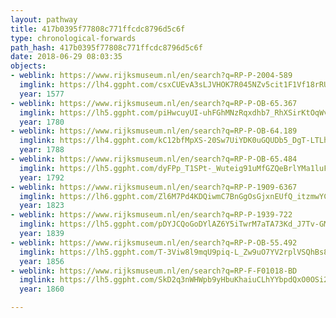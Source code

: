 ```yaml
---
layout: pathway
title: 417b0395f77808c771ffcdc8796d5c6f
type: chronological-forwards
path_hash: 417b0395f77808c771ffcdc8796d5c6f
date: 2018-06-29 08:03:35
objects:
- weblink: https://www.rijksmuseum.nl/en/search?q=RP-P-2004-589
  imglink: https://lh4.ggpht.com/csxCUEvA3sLJVHOK7R045NZv5cit1F1Vf18rRUE8xLsZc6IsyByP2elOOTtk3_bczvikdQ-80rlPp4kz0LOBQ66zEjk=s200
  year: 1577
- weblink: https://www.rijksmuseum.nl/en/search?q=RP-P-OB-65.367
  imglink: https://lh5.ggpht.com/piHwcuyUI-uhFGhMNzRqxdhb7_RhXSirKtOqWvr4tDeDUBILF3tvRY2WITn_GezUTj54XabVtAmGNXcQCQ8_mWUO_w=s200
  year: 1780
- weblink: https://www.rijksmuseum.nl/en/search?q=RP-P-OB-64.189
  imglink: https://lh4.ggpht.com/kC12bfMpXS-20Sw7UiYDK0uGQUDb5_DgT-LTLhFivsHBsZxRqDRCY22n2wR_aH42S9OY_8VmjL57suhuRGP-kqFXk-J1=s200
  year: 1788
- weblink: https://www.rijksmuseum.nl/en/search?q=RP-P-OB-65.484
  imglink: https://lh5.ggpht.com/dyFPp_T1SPt-_Wuteig91uMfGZQeBrlYMa1luFzjnVCbKU0W5Wme-q2AUq1T-e31QXlTk2LC8jUxsEodeX3RhI0530g=s200
  year: 1792
- weblink: https://www.rijksmuseum.nl/en/search?q=RP-P-1909-6367
  imglink: https://lh6.ggpht.com/Zl6M7Pd4KDQiwmC7BnGgOsGjxnEUfQ_itzmwYCdvhgvPs1kf8Oi_WG1_a4tUoGwDUR5AqyE1q6MHBlPqiYYayEfebPZq=s200
  year: 1823
- weblink: https://www.rijksmuseum.nl/en/search?q=RP-P-1939-722
  imglink: https://lh5.ggpht.com/pDYJCQoGoDYlAZ6Y5iTwrM7aTA73Kd_J7Tv-GMb_lSfC8buqVSBhASZbec8v2wuLhhokXFaepgfKHNl-OtuUABnrn4I=s200
  year: 1839
- weblink: https://www.rijksmuseum.nl/en/search?q=RP-P-OB-55.492
  imglink: https://lh5.ggpht.com/T-3Viw8l9mqU9piq-L_Zw9uO7YV2rplVSQhBs83Qr7YNvjBH4qhaJLJLWNVoGo717pAefwBkqrsE9aF4hyRTKasxl2c=s200
  year: 1856
- weblink: https://www.rijksmuseum.nl/en/search?q=RP-F-F01018-BD
  imglink: https://lh5.ggpht.com/SkD2q3nWHWpb9yHbuKhaiuCLhYYbpdQxO0OSi28uQ0N8fWdi2B6ZVk-MvcmRFnZv-FfFwP55N8c1efQrO_Ob02caUmE=s200
  year: 1860

---
```

